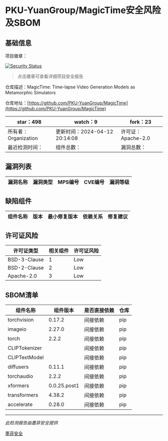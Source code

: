 # PKU-YuanGroup/MagicTime安全风险及SBOM

## 基础信息

项目徽章：

[![Security Status](https://www.murphysec.com/platform3/v31/badge/1778863018685677568.svg)](https://www.murphysec.com/console/report/1778857483814006784/1778863018685677568)

> 点击徽章可查看详细项目安全报告

仓库描述：MagicTime: Time-lapse Video Generation Models as Metamorphic Simulators

仓库地址：[https://github.com/PKU-YuanGroup/MagicTime](https://github.com/PKU-YuanGroup/MagicTime)

| star：498 | watch：9 | fork：23 |
| ----------- | -------------- | ------------ |
| 所有者：Organization | 更新时间：2024-04-12 20:14:08 | 许可证：Apache-2.0 |
| 最近检测时间： | 组件总数： | 漏洞总数： |




## 漏洞列表

| 漏洞名称 | 漏洞类型 | MPS编号 | CVE编号 | 漏洞等级 |
| ------- | ------ | ------- | ------ | ----- |





## 缺陷组件

| 组件名称 | 版本 | 最小修复版本 | 依赖关系 | 修复建议 |
| -------- | ---- | ------------ | -------- | -------- |





## 许可证风险

| 许可证类型 | 相关组件 | 许可证风险 |
| ---------- | -------- | ---------- |
|BSD-3-Clause|1|Low|
|BSD-2-Clause|2|Low|
|Apache-2.0|3|Low|




## SBOM清单

| 组件名称 | 组件版本 | 是否直接依赖 | 仓库 |
| -------- | -------- | ------------ | ---- |
|torchvision|0.17.2|间接依赖|pip|
|imageio|2.27.0|间接依赖|pip|
|torch|2.2.2|间接依赖|pip|
|CLIPTokenizer||间接依赖|pip|
|CLIPTextModel||间接依赖|pip|
|diffusers|0.11.1|间接依赖|pip|
|torchaudio|2.2.2|间接依赖|pip|
|xformers|0.0.25.post1|间接依赖|pip|
|transformers|4.38.2|间接依赖|pip|
|accelerate|0.28.0|间接依赖|pip|


------

*此检测报告由墨菲安全提供*

[墨菲安全](www.murphysec.com)